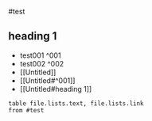 #test

## heading 1

- test001 ^001
- test002 ^002
- [[Untitled]]
- [[Untitled#^001]]
- [[Untitled#heading 1]]

```dataview
table file.lists.text, file.lists.link
from #test 
```
